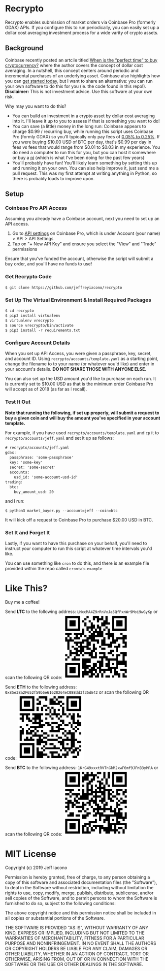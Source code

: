 # Recrypto
Recrypto enables submission of market orders via Coinbase Pro (formerly
GDAX) APIs. If you configure this to run periodically, you can easily set up a
dollar cost averaging investment process for a wide varity of crypto assets.

## Background
Coinbase recently posted an artcile titled [When is the “perfect time” to buy
cryptocurrency?](https://blog.coinbase.com/when-is-the-perfect-time-to-buy-cryptocurrency-e583a18f130b)
where the author covers the concept of dollar cost averaging. In a nutshell,
this concept centers around periodic and incremental purchases of an underlying
asset. Coinbase also highlights how you can [get started
today](https://www.coinbase.com/signup?utm_medium=oss&utm_source=recrypto&utm_campaign=recurring_buys),
but I want to share an alternative: you can run your own software to do this for
you (ie. the code found in this repo!). **Disclaimer:** This is not investment
advice. Use this software at your own risk.

Why may you want to do this?
- You can build an investment in a crypto asset by dollar cost averaging into
  it. I'll leave it up to you to assess if that is something you want to do!
- You can save (a little) money in the long run: Coinbase appears to charge
  $0.99 / recurring buy, while running this script uses Coinbase Pro (formly
  GDAX) so you'll typically only pay fees of [0.05% to
  0.25%](https://support.pro.coinbase.com/customer/en/portal/articles/2945310-fees).
  If you were buying $10.00 USD of BTC per day, that's $0.99 per day in fees vs fees
  that would range from $0.01 to $0.03 in my experience. You do need a computer
  to run this for you, but you can host it somewhere or buy a
  [pi](https://www.raspberrypi.org/) (which is what I've been doing for the past
  few years)
- You'll probably have fun! You'll likely learn something by setting this up and
  running it on your own. You can also help improve it, just send me a pull
  request. This was my first attempt at writing anything in Python, so there is
  probably loads to improve upon.

## Setup
### Coinbase Pro API Access
Assuming you already have a Coinbase account, next you need to set up an API
access.
1. Go to [API settings](https://pro.coinbase.com/profile/api) on Coinbase Pro,
   which is under Account (your name) > API > API Settings
1. Tap on "+ New API Key" and ensure you select the "View" and "Trade"
   permissions

Ensure that you've funded the account, otherwise the script will submit a buy
order, and you'll have no funds to use!

### Get Recrypto Code
```
$ git clone https://github.com/jeffreyiacono/recrypto
```

### Set Up The Virtual Environment & Install Required Packages
```
$ cd recrypto
$ pip3 install virtualenv
$ virtualenv vrecrypto
$ source vrecrypto/bin/activate
$ pip3 install -r requirements.txt
```

### Configure Account Details
When you set up API Access, you were given a passphrase, key, secret, and account ID.
Using `recrypto/accounts/template.yaml` as a starting point, change the filename to to
your name (or whatever you'd like) and enter in your account's details. **DO
NOT SHARE THOSE WITH ANYONE ELSE.**

You can also set up the USD amount you'd like to purchase on each run. It is currently
set to $10.00 USD as that is the minimum order Coinbase Pro will accept as of 2018 (as
far as I recall).

### Test It Out
**Note that running the following, if set up properly, will submit a request to
buy a given coin and will buy the amount you've specified in your account template.**

For example, if you have used `recrypto/accounts/template.yaml` and `cp` it to
`recrypto/accounts/jeff.yaml` and set it up as follows:

```
# recrypto/accounts/jeff.yaml
gdax:
  passphrase: 'some-passphrase'
  key: 'some-key'
  secret: 'some-secret'
  accounts:
    usd_id: 'some-account-usd-id'
trading:
  btc:
    buy_amount_usd: 20
```
and I run:
```
$ python3 market_buyer.py --account=jeff --coin=btc
```
It will kick off a request to Coinbase Pro to purchase $20.00 USD in BTC.

### Set It and Forget It
Lastly, if you want to have this purchase on your behalf, you'll need to instruct
your computer to run this script at whatever time intervals you'd like.

You can use something like `cron` to do this, and there is an example file
provided within the repo called `crontab-example`

# Like This?
Buy me a coffee!

Send **LTC** to the following address: `LMxcMA4Z9rRnVxJa5QfPxnWr9Moi9wGyKp`
or scan the following QR code:
![LMxcMA4Z9rRnVxJa5QfPxnWr9Moi9wGyKp](https://raw.githubusercontent.com/jeffreyiacono/images/master/recrypto/ltc-LMxcMA4Z9rRnVxJa5QfPxnWr9Moi9wGyKp.png)

Send **ETH** to the following address: `0x85e38a2F652f59b6e61620264eC08Bdd3f35dE42`
or scan the following QR code:
![0x85e38a2F652f59b6e61620264eC08Bdd3f35dE42](https://raw.githubusercontent.com/jeffreyiacono/images/master/recrypto/eth-0x85e38a2F652f59b6e61620264eC08Bdd3f35dE42.png)

Send **BTC** to the following address: `1KrG49xxxtRVTnGkM2xwF6mf9JFnB3yMRA`
or scan the following QR code:
![1KrG49xxxtRVTnGkM2xwF6mf9JFnB3yMRA](https://raw.githubusercontent.com/jeffreyiacono/images/master/recrypto/btc-1KrG49xxxtRVTnGkM2xwF6mf9JFnB3yMRA.png)

# MIT License
Copyright (c) 2019 Jeff Iacono

Permission is hereby granted, free of charge, to any person obtaining a copy
of this software and associated documentation files (the "Software"), to deal
in the Software without restriction, including without limitation the rights
to use, copy, modify, merge, publish, distribute, sublicense, and/or sell
copies of the Software, and to permit persons to whom the Software is
furnished to do so, subject to the following conditions:

The above copyright notice and this permission notice shall be included in all
copies or substantial portions of the Software.

THE SOFTWARE IS PROVIDED "AS IS", WITHOUT WARRANTY OF ANY KIND, EXPRESS OR
IMPLIED, INCLUDING BUT NOT LIMITED TO THE WARRANTIES OF MERCHANTABILITY,
FITNESS FOR A PARTICULAR PURPOSE AND NONINFRINGEMENT. IN NO EVENT SHALL THE
AUTHORS OR COPYRIGHT HOLDERS BE LIABLE FOR ANY CLAIM, DAMAGES OR OTHER
LIABILITY, WHETHER IN AN ACTION OF CONTRACT, TORT OR OTHERWISE, ARISING FROM,
OUT OF OR IN CONNECTION WITH THE SOFTWARE OR THE USE OR OTHER DEALINGS IN THE
SOFTWARE.
